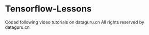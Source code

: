 # Tensorflow-Lessons
Coded following video tutorials on dataguru.cn
All rights reserved by dataguru.cn
